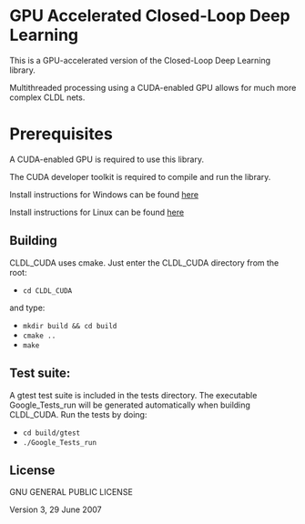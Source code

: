 # GPU Accelerated Closed-Loop Deep Learning

 This is a GPU-accelerated version of the Closed-Loop Deep Learning library.
 
 Multithreaded processing using a CUDA-enabled GPU allows for much more complex CLDL nets.
 
# Prerequisites

 A CUDA-enabled GPU is required to use this library.
 
 The CUDA developer toolkit is required to compile and run the library.
 
 Install instructions for Windows can be found [here](https://docs.nvidia.com/cuda/cuda-installation-guide-microsoft-windows/index.html)
 
 Install instructions for Linux can be found [here](https://docs.nvidia.com/cuda/cuda-installation-guide-microsoft-windows/index.html)

## Building
CLDL_CUDA uses cmake. Just enter the CLDL_CUDA directory from the root:
- ``cd CLDL_CUDA``

and type:
- ``mkdir build && cd build``
- ``cmake ..``
- ``make``

## Test suite:
A gtest test suite is included in the tests directory. The executable Google_Tests_run will be generated automatically when building CLDL_CUDA. Run the tests by doing:
- ``cd build/gtest``
- ``./Google_Tests_run``

## License

GNU GENERAL PUBLIC LICENSE

Version 3, 29 June 2007
